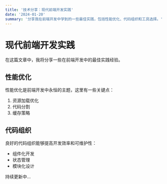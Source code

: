 ```yaml
---
title: '技术分享：现代前端开发实践'
date: '2024-01-20'
summary: '分享我在前端开发中学到的一些最佳实践，包括性能优化、代码组织和工具选择。'
---
```


# 现代前端开发实践

在这篇文章中，我将分享一些在前端开发中的最佳实践经验。

## 性能优化

性能优化是前端开发中永恒的主题，这里有一些关键点：

1. 资源加载优化
2. 代码分割
3. 缓存策略

## 代码组织

良好的代码组织能够提高开发效率和可维护性：

- 组件化开发
- 状态管理
- 模块化设计

持续更新中...